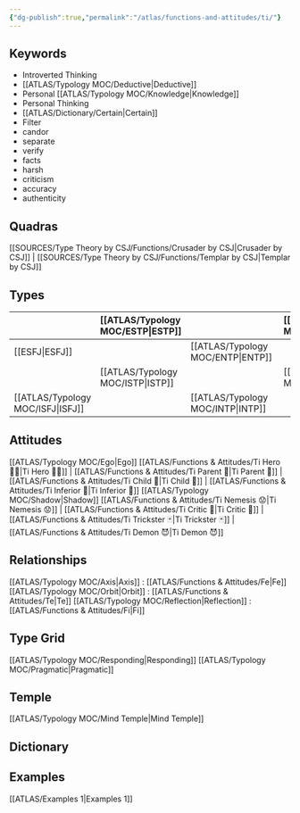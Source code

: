 ```yaml
---
{"dg-publish":true,"permalink":"/atlas/functions-and-attitudes/ti/"}
---
```


## Keywords
- Introverted Thinking
- [[ATLAS/Typology MOC/Deductive\|Deductive]]
- Personal [[ATLAS/Typology MOC/Knowledge\|Knowledge]]
- Personal Thinking
- [[ATLAS/Dictionary/Certain\|Certain]]
- Filter
- candor
- separate
- verify
- facts
- harsh
- criticism
- accuracy
- authenticity

## Quadras
[[SOURCES/Type Theory by CSJ/Functions/Crusader by CSJ\|Crusader by CSJ]] | [[SOURCES/Type Theory by CSJ/Functions/Templar by CSJ\|Templar by CSJ]] 

## Types 

| |  [[ATLAS/Typology MOC/ESTP\|ESTP]]  |  | [[ATLAS/Typology MOC/ENFJ\|ENFJ]]&nbsp; |
|:---------------|:-----------|:---------------|:---------------|
| [[ESFJ\|ESFJ]]       | | [[ATLAS/Typology MOC/ENTP\|ENTP]]&nbsp; | |
| |  [[ATLAS/Typology MOC/ISTP\|ISTP]]  |  | [[ATLAS/Typology MOC/INFJ\|INFJ]]       |
| [[ATLAS/Typology MOC/ISFJ\|ISFJ]]&nbsp; | |  [[ATLAS/Typology MOC/INTP\|INTP]]      |  |  

## Attitudes
[[ATLAS/Typology MOC/Ego\|Ego]]
[[ATLAS/Functions & Attitudes/Ti Hero 🦸‍♂️\|Ti Hero 🦸‍♂️]] | [[ATLAS/Functions & Attitudes/Ti Parent 🤰\|Ti Parent 🤰]] | [[ATLAS/Functions & Attitudes/Ti Child 🧒\|Ti Child 🧒]] | [[ATLAS/Functions & Attitudes/Ti Inferior 👶\|Ti Inferior 👶]]
[[ATLAS/Typology MOC/Shadow\|Shadow]] 
[[ATLAS/Functions & Attitudes/Ti Nemesis 😟\|Ti Nemesis 😟]] | [[ATLAS/Functions & Attitudes/Ti Critic 👵\|Ti Critic 👵]] | [[ATLAS/Functions & Attitudes/Ti Trickster 🃏\|Ti Trickster 🃏]] | [[ATLAS/Functions & Attitudes/Ti Demon 😈\|Ti Demon 😈]]

## Relationships 
[[ATLAS/Typology MOC/Axis\|Axis]] :  [[ATLAS/Functions & Attitudes/Fe\|Fe]] 
[[ATLAS/Typology MOC/Orbit\|Orbit]] : [[ATLAS/Functions & Attitudes/Te\|Te]]
[[ATLAS/Typology MOC/Reflection\|Reflection]]  :  [[ATLAS/Functions & Attitudes/Fi\|Fi]]

## Type Grid 
[[ATLAS/Typology MOC/Responding\|Responding]]
[[ATLAS/Typology MOC/Pragmatic\|Pragmatic]]

## Temple 
[[ATLAS/Typology MOC/Mind Temple\|Mind Temple]]

## Dictionary


## Examples 
[[ATLAS/Examples 1\|Examples 1]] 

